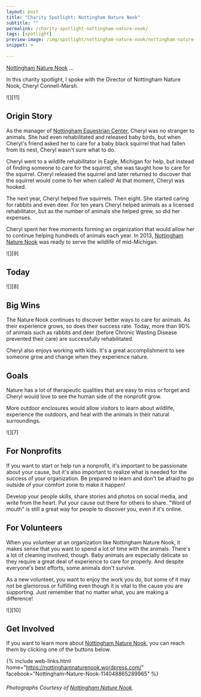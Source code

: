 ```yaml
---
layout: post
title: "Charity Spotlight: Nottingham Nature Nook"
subtitle: ""
permalink: /charity-spotlight-nottingham-nature-nook/
tags: [spotlight]
preview-image: /img/spotlight/nottingham-nature-nook/nottingham-nature-nook-.jpg
snippet: >
    
---
```


[Nottingham Nature Nook][1] ...

In this charity spotlight, I spoke with the Director of Nottingham Nature Nook, Cheryl Connell-Marsh.

![][11]

## Origin Story

As the manager of [Nottingham Equestrian Center][2], Cheryl was no stranger to animals. She had even rehabilitated and released baby birds, but when Cheryl's friend asked her to care for a baby black squirrel that had fallen from its nest, Cheryl wasn't sure what to do.

Cheryl went to a wildlife rehabilitator in Eagle, Michigan for help, but instead of finding someone to care for the squirrel, she was taught how to care for the squirrel. Cheryl released the squirrel and later returned to discover that the squirrel would come to her when called! At that moment, Cheryl was hooked.

The next year, Cheryl helped five squirrels. Then eight. She started caring for rabbits and even deer. For ten years Cheryl helped animals as a licensed rehabilitator, but as the number of animals she helped grew, so did her expenses.

Cheryl spent her free moments forming an organization that would allow her to continue helping hundreds of animals each year. In 2013, [Nottingham Nature Nook][1] was ready to serve the wildlife of mid-Michigan.

![][9]

## Today



![][8]

## Big Wins

The Nature Nook continues to discover better ways to care for animals. As their experience grows, so does their success rate. Today, more than 90% of animals such as rabbits and deer (before Chronic Wasting Disease prevented their care) are successfully rehabilitated.

Cheryl also enjoys working with kids. It's a great accomplishment to see someone grow and change when they experience nature.

## Goals

Nature has a lot of therapeutic qualities that are easy to miss or forget and Cheryl would love to see the human side of the nonprofit grow.

More outdoor enclosures would allow visitors to learn about wildlife, experience the outdoors, and heal with the animals in their natural surroundings.

![][7]

## For Nonprofits

If you want to start or help run a nonprofit, it's important to be passionate about your cause, but it's also important to realize what is needed for the success of your organization. Be prepared to learn and don't be afraid to go outside of your comfort zone to make it happen!

Develop your people skills, share stories and photos on social media, and write from the heart. Put your cause out there for others to share. "Word of mouth" is still a great way for people to discover you, even if it's online.

## For Volunteers

When you volunteer at an organization like Nottingham Nature Nook, it makes sense that you want to spend a lot of time with the animals. There's a lot of cleaning involved, though. Baby animals are especially delicate so they require a great deal of experience to care for properly. And despite everyone's best efforts, some animals don't survive.

As a new volunteer, you want to enjoy the work you do, but some of it may not be glamorous or fulfilling even though it is vital to the cause you are supporting. Just remember that no matter what, you are making a difference!

![][10]

## Get Involved

If you want to learn more about [Nottingham Nature Nook][1], you can reach them by clicking one of the buttons below.

{% include web-links.html home="https://nottinghamnaturenook.wordpress.com/" facebook="Nottingham-Nature-Nook-114048865289965" %}

###### Photographs Courtesy of [Nottingham Nature Nook][1].



[1]: https://nottinghamnaturenook.wordpress.com/ "Nottingham Nature Nook Homepage"
[2]: https://nottinghamequestriancenter.wordpress.com/ "Nottingham Equestrian Center Homepage"
